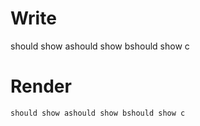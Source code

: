 # Write
  should show ashould show bshould show c

# Render
```html
should show ashould show bshould show c
```